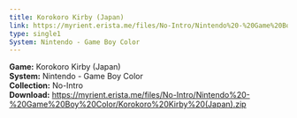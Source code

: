 ```yaml
---
title: Korokoro Kirby (Japan)
link: https://myrient.erista.me/files/No-Intro/Nintendo%20-%20Game%20Boy%20Color/Korokoro%20Kirby%20(Japan).zip
type: single1
System: Nintendo - Game Boy Color
---
```

<b>Game:</b> Korokoro Kirby (Japan)<br>
<b>System:</b> Nintendo - Game Boy Color<br>
<b>Collection:</b> No-Intro<br>
<b>Download:</b> https://myrient.erista.me/files/No-Intro/Nintendo%20-%20Game%20Boy%20Color/Korokoro%20Kirby%20(Japan).zip